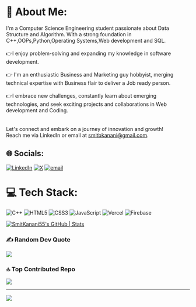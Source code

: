 # 💫 About Me:
I'm a Computer Science Engineering student passionate about Data Structure and Algorithm. With a strong foundation in C++,OOPs,Python,Operating Systems,Web development and SQL.<br><br>👉I enjoy problem-solving and expanding my knowledge in software development.<br> <br>👉 I'm an enthusiastic Business and Marketing guy hobbyist, merging technical expertise with Business flair to deliver a Job ready person. <br><br>👉I embrace new challenges, constantly learn about emerging technologies, and seek exciting projects and collaborations in Web development and Coding. <br><br><br>Let's connect and embark on a journey of innovation and growth!<br>Reach me via LinkedIn or email at smitbkanani@gmail.com.


## 🌐 Socials:
[![LinkedIn](https://img.shields.io/badge/LinkedIn-%230077B5.svg?logo=linkedin&logoColor=white)](https://linkedin.com/in/smitkanani55) [![X](https://img.shields.io/badge/X-black.svg?logo=X&logoColor=white)](https://x.com/smitbkanani) [![email](https://img.shields.io/badge/Email-D14836?logo=gmail&logoColor=white)](mailto:smitbkanani@gmail.com) 

# 💻 Tech Stack:

![C++](https://img.shields.io/badge/c++-%2300599C.svg?style=plastic&logo=c%2B%2B&logoColor=white) ![HTML5](https://img.shields.io/badge/html5-%23E34F26.svg?style=plastic&logo=html5&logoColor=white) ![CSS3](https://img.shields.io/badge/css3-%231572B6.svg?style=plastic&logo=css3&logoColor=white) ![JavaScript](https://img.shields.io/badge/javascript-%23323330.svg?style=plastic&logo=javascript&logoColor=%23F7DF1E) ![Vercel](https://img.shields.io/badge/vercel-%23000000.svg?style=plastic&logo=vercel&logoColor=white) ![Firebase](https://img.shields.io/badge/firebase-%23039BE5.svg?style=plastic&logo=firebase)

[![SmitKanani55's GitHub | Stats](https://stats.quira.sh/SmitKanani55/github?theme=dark)](https://quira.sh?utm_source=widgets&utm_campaign=SmitKanani55)

### ✍️ Random Dev Quote
![](https://quotes-github-readme.vercel.app/api?type=vetical&theme=tokyonight)

### 🔝 Top Contributed Repo
![](https://github-contributor-stats.vercel.app/api?username=SmitKanani55&limit=5&theme=swift&combine_all_yearly_contributions=true)

---
[![](https://visitcount.itsvg.in/api?id=SmitKanani55&icon=0&color=0)](https://visitcount.itsvg.in)

<!-- Proudly created with GPRM ( https://gprm.itsvg.in ) -->
